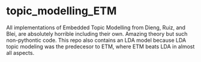 # topic_modelling_ETM
All implementations of Embedded Topic Modelling from Dieng, Ruiz, and Blei, are absolutely horrible including their own. Amazing theory but such non-pythontic code. This repo also contains an LDA model because LDA topic modeling was the predecesor to ETM, where ETM beats LDA in almost all aspects. 
